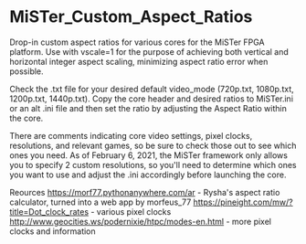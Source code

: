 # MiSTer_Custom_Aspect_Ratios
Drop-in custom aspect ratios for various cores for the MiSTer FPGA platform. Use with vscale=1 for the purpose of achieving both vertical and horizontal integer aspect scaling, minimizing aspect ratio error when possible.

Check the .txt file for your desired default video_mode (720p.txt, 1080p.txt, 1200p.txt, 1440p.txt). Copy the core header and desired ratios to MiSTer.ini or an alt .ini file and then set the ratio by adjusting the Aspect Ratio within the core.

There are comments indicating core video settings, pixel clocks, resolutions, and relevant games, so be sure to check those out to see which ones you need. As of February 6, 2021, the MiSTer framework only allows you to specify 2 custom resolutions, so you'll need to determine which ones you want to use and adjust the .ini accordingly before launching the core.

Reources
https://morf77.pythonanywhere.com/ar - Rysha's aspect ratio calculator, turned into a web app by morfeus_77
https://pineight.com/mw/?title=Dot_clock_rates - various pixel clocks
http://www.geocities.ws/podernixie/htpc/modes-en.html - more pixel clocks and information
